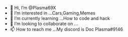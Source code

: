 - 👋 Hi, I’m @Plasma69X
- 👀 I’m interested in ...Cars,Gaming,Memes
- 🌱 I’m currently learning ...How to code and hack
- 💞️ I’m looking to collaborate on ...
- 📫 How to reach me ...My discord is Doc Plasma#9146

<!---
Plasma69X/Plasma69X is a ✨ special ✨ repository because its `README.md` (this file) appears on your GitHub profile.
You can click the Preview link to take a look at your changes.
--->
